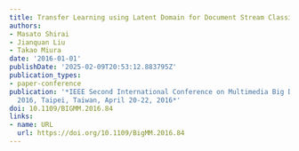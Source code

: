 ```yaml
---
title: Transfer Learning using Latent Domain for Document Stream Classification
authors:
- Masato Shirai
- Jianquan Liu
- Takao Miura
date: '2016-01-01'
publishDate: '2025-02-09T20:53:12.883795Z'
publication_types:
- paper-conference
publication: '*IEEE Second International Conference on Multimedia Big Data, BigMM
  2016, Taipei, Taiwan, April 20-22, 2016*'
doi: 10.1109/BIGMM.2016.84
links:
- name: URL
  url: https://doi.org/10.1109/BigMM.2016.84
---
```

